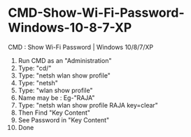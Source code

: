 # CMD-Show-Wi-Fi-Password-Windows-10-8-7-XP
CMD : Show Wi-Fi Password | Windows 10/8/7/XP

1. Run CMD as an "Administration"
2. Type: "cd/"
3. Type: "netsh wlan show profile"
4. Type: "netsh"
5. Type: "wlan show profile"
6. Name may be : Eg-"RAJA"
7. Type: "netsh wlan show profile RAJA key=clear"
8. Then Find "Key Content"
9. See Password in "Key Content" 
10. Done
